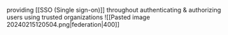 providing [[SSO (Single sign-on)]] throughout authenticating & authorizing users using trusted organizations
![[Pasted image 20240215120504.png|federation|400]]